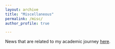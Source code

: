 ```yaml
---
layout: archive
title: "Miscellaneous"
permalink: /misc/
author_profile: true

---
```


News that are related to my academic journey [here](/misc/news/).
